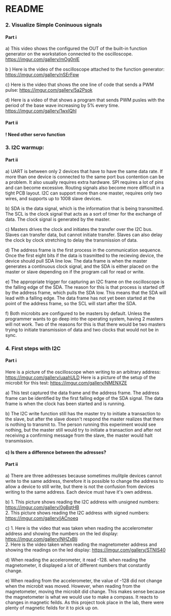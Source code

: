 # README
   ### 2. Visualize Simple Coninuous signals

#### Part i
   a) This video shows the configured the OUT of the built-in function generator on the workstation connected to the    oscilloscope. https://imgur.com/gallery/mOg0nlE
   
   b ) Here is the video of the oscilloscope attached to the function generator: https://imgur.com/gallery/nSErFpw
   
   c) Here is the video that shows the one line of code that sends a PWM pulse: https://imgur.com/gallery/5a2Psok

   d) Here is a video of that shows a program that sends PWM pusles with the period of the base wave increasing by 5% every time.     https://imgur.com/gallery/1wxIQhl
#### Part ii 
 #### ! Need other servo function

   ### 3. I2C warmup:
#### Part ii
   a)  UART is between only 2 devices that have to have the same data rate. If more than one device is connected to the same port bus contention can be a problem. It also usually requires extra hardware. SPI requires a lot of pins and can become excessive. Routing signals also become more difficult in a tight PCB layout. I2C can support more than one master, requires only two wires, and supports up to 1008 slave devices. 

   b) SDA is the data signal, which is the information that is being transmitted. The SCL is the clock signal that acts as a sort of timer for the exchange of data. The clock signal is generated by the master.

   c) Masters drives the clock and initiates the transfer over the I2C bus. Slaves can transfer data, but cannot initiate transfer. Slaves can also delay the clock by clock stretching to delay the transmission of data.

   d) The address frame is the first process in the communication sequence. Once the first eight bits if the data is trasmitted to the recieving device, the device should pull SDA line low. The data frame is when the master generates a continuous clock signal, and the SDA is either placed on the master or slave depending on if the program call for read or write.

  e) The appropriate trigger for capturing an I2C frame on the oscilloscope is the falling edge of the SDA. The reason for this is that process is started off by the address frame, which pulls the SDA low. This means that the SDA will lead with a falling edge. The data frame has not yet been started at the point of the address frame, so the SCL will start after the SDA.

  f) Both microbits are configured to be masters by default. Unless the programmer wants to go deep into the operating system, having 2 masters will not work. Two of the reasons for this is that there would be two masters trying to initiate transmission of data and two clocks that would not be in sync.


   ### 4. First steps with I2C
#### Part i
  Here is a picture of the oscilloscope when writing to an arbitrary address: https://imgur.com/gallery/uaahULD 
  Here is a picture of the setup of the microbit for this test: https://imgur.com/gallery/NMENXZE
  
  
  a) This test captured the data frame and the address frame. The address frame can be identified by the first falling edge of the SDA signal. The data frame is when the clock has been started and is running.
 
 b) The I2C write function still has the master try to initiate a transaction to the slave, but after the slave doesn't respond the master realizes that there is nothing to transmit to. The person running this experiment would see nothing, but the master still would try to initiate a transaction and after not receiving a confirming message from the slave, the master would halt transmission.
 
 #### c) Is there a difference between the adresses?

#### Part ii
   a) There are three addresses because sometimes mulitple devices cannot write to the same address, therefore it is possible to change the address to allow a device to still write, but there is not the confusion from devices writing to the same address. Each device must have it's own address.

   b) 1. This picture shows reading the I2C address with unsigned numbers:   https://imgur.com/gallery/0gBqtHB      
      2. This picture shows reading the I2C address with signed numbers:   https://imgur.com/gallery/jACnoeq      

   c) 1. Here is the video that was taken when reading the accelerometer address and showing the numbers on the led display: https://imgur.com/gallery/NHZxBIj       
      2. Here is the video taken when reading the magnetometer address and showing the readings on the led display: https://imgur.com/gallery/STNIS40
      
   d) When reading the accelerometer, it read -128. when reading the magnetometer, it displayed a lot of different numbers that constantly change. 

   e) When reading from the accelerometer, the value of -128 did not change when the microbit was moved. However, when reading from the magnetometer, moving the microbit did change. This makes sense because the magnetometer is what we would use to make a compass. It reacts to changes in magnetic feilds. As this project took place in the lab, there were plenty of magnetic feilds for it to pick up on.
   

